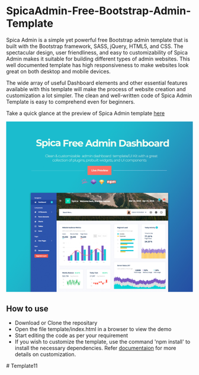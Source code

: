 # SpicaAdmin-Free-Bootstrap-Admin-Template

Spica Admin is a simple yet powerful free Bootstrap admin template that is built with the Bootstrap framework, SASS, jQuery, HTML5, and CSS. The spectacular design, user friendliness, and easy to customizability of Spica Admin makes it suitable for building different types of admin websites. This well documented template has high responsiveness to make websites look great on both desktop and mobile devices.

The wide array of useful Dashboard elements and other essential features available with this template will make the process of website creation and customization a lot simpler. The clean and well-written code of Spica Admin Template is easy to comprehend even for beginners.

Take a quick glance at the preview of Spica Admin template [here](http://www.bootstrapdash.com/demo/spica-free/template/index.html)

[![N|Solid](preview.jpg)](http://www.bootstrapdash.com/demo/spica-free/template/index.html)


<h2>How to use </h2>

<ul>
  <li>
    Download or Clone the repositary
  </li>
  <li>
    Open the file template/index.html in a browser to view the demo
  </li>
  <li>
    Start editing the code as per your requirement
  </li>
  <li>
    If you wish to customize the template, use the command 'npm install' to install the necessary dependencies. Refer <a href="http://www.bootstrapdash.com/demo/spica-free/template/docs/documentation.html">documentaion</a> for more details on customization.
  </li>
</ul>
# Template11
